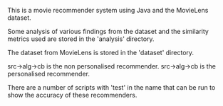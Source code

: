 This is a movie recommender system using Java and the MovieLens dataset.

Some analysis of various findings from the dataset and the similarity metrics used are stored in the 'analysis' directory.

The dataset from MovieLens is stored in the 'dataset' directory.

src->alg->cb is the non personalised recommender.
src->alg->cb is the personalised recommender.

There are a number of scripts with 'test' in the name that can be run to show the accuracy of these recommenders.